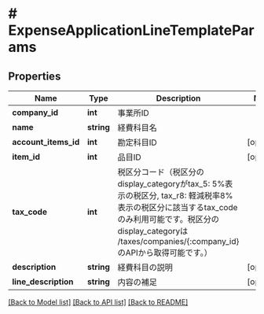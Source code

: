 # # ExpenseApplicationLineTemplateParams

## Properties

Name | Type | Description | Notes
------------ | ------------- | ------------- | -------------
**company_id** | **int** | 事業所ID | 
**name** | **string** | 経費科目名 | 
**account_items_id** | **int** | 勘定科目ID | [optional] 
**item_id** | **int** | 品目ID | [optional] 
**tax_code** | **int** | 税区分コード（税区分のdisplay_categoryがtax_5: 5%表示の税区分, tax_r8: 軽減税率8%表示の税区分に該当するtax_codeのみ利用可能です。税区分のdisplay_categoryは /taxes/companies/{:company_id}のAPIから取得可能です。） | 
**description** | **string** | 経費科目の説明 | [optional] 
**line_description** | **string** | 内容の補足 | [optional] 

[[Back to Model list]](../../README.md#documentation-for-models) [[Back to API list]](../../README.md#documentation-for-api-endpoints) [[Back to README]](../../README.md)


